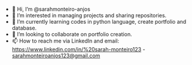 - 👋 Hi, I’m @sarahmonteiro-anjos
- 👀 I’m interested in managing projects and sharing repositories.
- 🌱 I’m currently learning codes in python language, create portfolio and database.
- 💞️ I’m looking to collaborate on portfolio creation.
- 📫 How to reach me via LinkedIn and email: https://www.linkedin.com/in/%20sarah-monteiro123 -
  sarahmonteiroanjos123@gmail.com

<!---
sarahmonteiro-anjos/sarahmonteiro-anjos is a ✨ special ✨ repository because its `README.md` (this file) appears on your GitHub profile.
You can click the Preview link to take a look at your changes.
--->
